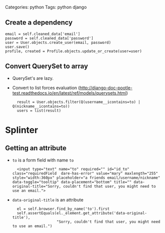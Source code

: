 Categories: python
Tags: python
      django

## Create a dependency

	email = self.cleaned_data['email']
	password = self.cleaned_data['password']
	user = User.objects.create_user(email, password)
	user.save()
	profile, created = Profile.objects.update_or_create(user=user)

## Convert QuerySet to array

- QuerySet's are lazy.
- Convert to list forces evaluation (http://django-doc-pootle-test.readthedocs.io/en/latest/ref/models/querysets.html)

        result = User.objects.filter(Q(username__icontains=to) | Q(nickname__icontains=to))
        users = list(result)

# Splinter

## Getting an attribute

- `to` is a form field with name `to`

		<input type="text" name="to" required="" id="id_to" class="requiredField  dare-has-error" value="mary" maxlength="255" style="width:360px" placeholder="a friends email/username/nickname" data-toggle="tooltip" data-placement="bottom" title="" data-original-title="Sorry, couldn't find that user, you might need to use an email.">

- `data-original-title` is an attribute

        el = self.browser.find_by_name('to').first
        self.assertEquals(el._element.get_attribute('data-original-title'),
                          "Sorry, couldn't find that user, you might need to use an email.")

